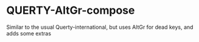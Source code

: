 # QUERTY-AltGr-compose
Similar to the usual Querty-international, but uses AltGr for dead keys, and adds some extras
